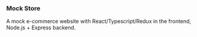 ### Mock Store

A mock e-commerce website with React/Typescript/Redux in the frontend, Node.js + Express backend.
